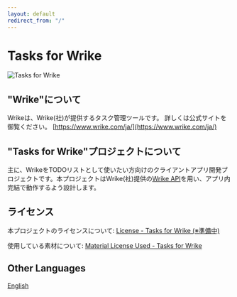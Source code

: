 ```yaml
---
layout: default
redirect_from: "/"
---
```


# Tasks for Wrike

![Tasks for Wrike](https://tasks.kaniyama.net/src/logo_animation.gif)

## "Wrike"について

Wrikeは、Wrike(社)が提供するタスク管理ツールです。 詳しくは公式サイトを御覧ください。
[https://www.wrike.com/ja/](https://www.wrike.com/ja/)

## "Tasks for Wrike"プロジェクトについて

主に、WrikeをTODOリストとして使いたい方向けのクライアントアプリ開発プロジェクトです。本プロジェクトはWrike(社)提供の[Wrike API]()を用い、アプリ内完結で動作するよう設計します。

## ライセンス

本プロジェクトのライセンスについて:
[License - Tasks for Wrike (※準備中)]()

使用している素材について:
[Material License Used - Tasks for Wrike](MaterialLicenseUsed.md)

## Other Languages

[English](https://tasks.kaniyama.net/en/)